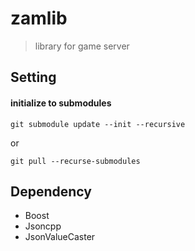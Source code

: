 zamlib
======
> library for game server

Setting
-------
#### initialize to submodules
    git submodule update --init --recursive

or

    git pull --recurse-submodules


Dependency
-------
* Boost
* Jsoncpp
* JsonValueCaster
